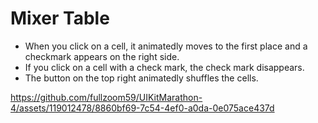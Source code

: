 # Mixer Table
* When you click on a cell, it animatedly moves to the first place and a checkmark appears on the right side.
* If you click on a cell with a check mark, the check mark disappears.
* The button on the top right animatedly shuffles the cells.



https://github.com/fullzoom59/UIKitMarathon-4/assets/119012478/8860bf69-7c54-4ef0-a0da-0e075ace437d


